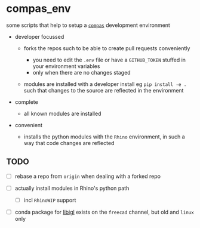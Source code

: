 # compas_env

some scripts that help to setup a [`compas`](https://github.com/compas-dev/compas) development environment

- developer focussed
    - forks the repos such to be able to create pull requests conveniently
        - you need to edit the `.env` file or have a `GITHUB_TOKEN` stuffed in your environment variables
        - only when there are no changes staged
      
    - modules are installed with a developer install eg `pip install -e .` such that changes to the source are reflected in the environment
    
- complete 
    - all known modules are installed
    
- convenient
    - installs the python modules with the `Rhino` environment, in such a way that code changes are reflected

## TODO

- [ ] rebase a repo from `origin` when dealing with a forked repo
- [ ] actually install modules in Rhino's python path
    - [ ] incl `RhinoWIP` support
- [ ] conda package for [libigl](https://anaconda.org/freecad/libigl) exists on the `freecad` channel, but old and `linux` only
    
     
    

 